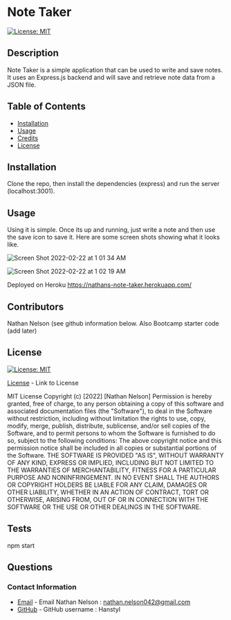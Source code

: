 # Note Taker
  
  [![License: MIT](https://img.shields.io/badge/License-MIT-yellow.svg)](https://opensource.org/licenses/MIT)
    
  ## Description

  Note Taker is a simple application that can be used to write and save notes. It uses an Express.js backend and will save and retrieve note data from a JSON file.

  ## Table of Contents

  * [Installation](#installation)
  * [Usage](#usage)
  * [Credits](#credits)
  * [License](#license)

  ## Installation

  Clone the repo, then install the dependencies (express) and run the server (localhost:3001).

  ## Usage

  Using it is simple. Once its up and running, just write a note and then use the save icon to save it. Here are some screen shots showing what it looks like.
  
  ![Screen Shot 2022-02-22 at 1 01 34 AM](https://user-images.githubusercontent.com/79775889/155090163-8e904b4d-b982-4ffb-8eab-3ea351b1bf93.png)
  
  ![Screen Shot 2022-02-22 at 1 02 19 AM](https://user-images.githubusercontent.com/79775889/155090209-841df2b8-8356-4458-b56d-241e6f11b628.png)
  
  Deployed on Heroku https://nathans-note-taker.herokuapp.com/


  ## Contributors

  Nathan Nelson (see github information below. Also Bootcamp starter code (add later)

  ## License

  [![License: MIT](https://img.shields.io/badge/License-MIT-yellow.svg)](https://opensource.org/licenses/MIT)

  [License](https://opensource.org/licenses/MIT) - Link to License

  
MIT License
Copyright (c) [2022] [Nathan Nelson]
Permission is hereby granted, free of charge, to any person obtaining a copy
of this software and associated documentation files (the "Software"), to deal
in the Software without restriction, including without limitation the rights
to use, copy, modify, merge, publish, distribute, sublicense, and/or sell
copies of the Software, and to permit persons to whom the Software is
furnished to do so, subject to the following conditions:
The above copyright notice and this permission notice shall be included in all
copies or substantial portions of the Software.
THE SOFTWARE IS PROVIDED "AS IS", WITHOUT WARRANTY OF ANY KIND, EXPRESS OR
IMPLIED, INCLUDING BUT NOT LIMITED TO THE WARRANTIES OF MERCHANTABILITY,
FITNESS FOR A PARTICULAR PURPOSE AND NONINFRINGEMENT. IN NO EVENT SHALL THE
AUTHORS OR COPYRIGHT HOLDERS BE LIABLE FOR ANY CLAIM, DAMAGES OR OTHER
LIABILITY, WHETHER IN AN ACTION OF CONTRACT, TORT OR OTHERWISE, ARISING FROM,
OUT OF OR IN CONNECTION WITH THE SOFTWARE OR THE USE OR OTHER DEALINGS IN THE
SOFTWARE.


  ## Tests

  npm start

  ## Questions
  ### Contact Information
* [Email](mailto:nathan.nelson042@gmail.com) - Email Nathan Nelson : nathan.nelson042@gmail.com
* [GitHub](https://github.com/Hanstyl) - GitHub username : Hanstyl
